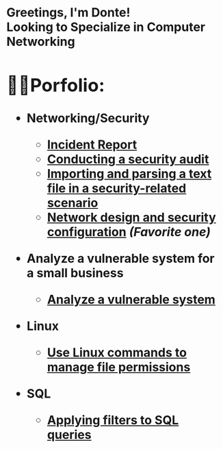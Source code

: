 <h1>Greetings, I'm Donte! <br/><a>Looking to Specialize in Computer Networking
<h2>👨‍💻Porfolio:</h2>
  
- <b>Networking/Security </b>
  - [Incident Report](https://github.com/DonteMar/Documenting-Incidents)
  - [Conducting a security audit](https://github.com/joshmadakor1/EncrypterPOC)
  - [Importing and parsing a text file in a security-related scenario](https://github.com/joshmadakor1/DecrypterPOC)
  - [Network design and security configuration](https://github.com/DonteMar/NET/tree/main) <b><i>(Favorite one)</b></i>
  
- <b>Analyze a vulnerable system for a small business </b>

  - [Analyze a vulnerable system](https://github.com/DonteMar/Vulnerability-Assessment)
    
- <b>Linux</b>
  - [Use Linux commands to manage file permissions](https://github.com/joshmadakor1/Sentinel-Lab)

- <b>SQL</b>
  - [Applying filters to SQL queries](https://github.com/joshmadakor1/Package-Delivery-Pathfinding-Algorithm)
